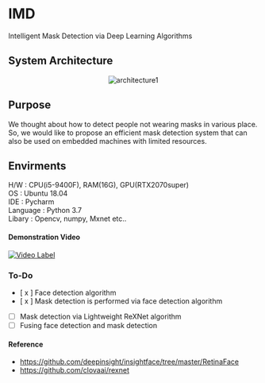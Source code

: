 # IMD
Intelligent Mask Detection via Deep Learning Algorithms

## System Architecture
<div align="center">

![architecture1](https://github.com/94JuHo/IMD/tree/master/asset/img/system_architecture.jpg)  

</div>
  
## Purpose
We thought about how to detect people not wearing masks in various place.  
So, we would like to propose an efficient mask detection system that can also be used on embedded machines with limited resources.  
  
## Envirments
H/W : CPU(i5-9400F), RAM(16G), GPU(RTX2070super)  
OS : Ubuntu 18.04  
IDE : Pycharm  
Language : Python 3.7  
Libary : Opencv, numpy, Mxnet etc..  

#### Demonstration Video  
[![Video Label](http://img.youtube.com/vi/TxW3jxQz3zI/0.jpg)](https://youtu.be/TxW3jxQz3zI)

### To-Do
- [ x ] Face detection algorithm
- [ x ] Mask detection is performed via face detection algorithm
- [  ] Mask detection via Lightweight ReXNet algorithm
- [  ] Fusing face detection and mask detection

#### Reference
- https://github.com/deepinsight/insightface/tree/master/RetinaFace
- https://github.com/clovaai/rexnet